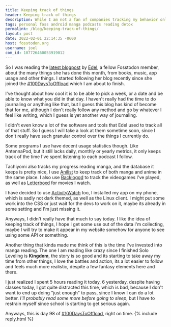 ```yaml
---
title: Keeping track of things
header: Keeping track of things
description: While I am not a fan of companies tracking my behavior online, I do believe that keeping track of myself is kinda neat
tags: personal foss android manga podcasts reading detox
permalink: /blog/keeping-track-of-things/
layout: post
date: 2022-02-01 22:14:35 -0600
host: fosstodon.org
username: joel
com_id: 107726460053919012
---
```


So I was reading the [latest blogpost](https://erzadel.net/january-2022-summary/) by [Edel](https://fosstodon.org/@edel), a fellow Fosstodon member, about the many things she has done this month, from books, music, app usage and other things. I started following her blog recently since she joined the [#100DaysToOffload](https://100daystooffload.com) which I am about to finish.

I've thought about how cool it is to be able to pick a week, or a date and be able to know what you did in that day. I haven't really had the time to do journaling or anything like that, but I guess this blog has kind of become that for me, although I don't really follow any method and go by whatever I feel like writing, which I guess is yet another way of journaling.

I didn't even know a lot of the software and tools that Edel used to track all of that stuff. So I guess I will take a look at them sometime soon, since I don't really have such granular control over the things I currently do. 

Some programs I use have decent usage statistics though. Like AntennaPod, but it still lacks daily, monthly or yearly metrics, it only keeps track of the time I've spent listening to each podcast I follow.

Tachiyomi also tracks my progress reading manga, and the database it keeps is pretty nice, I use [Anilist](https://anilist.co) to keep track of both manga and anime in the same place. I also use [Backloggd](https://backloggd.com) to track the videogames I've played, as well as [Letterboxd](https://letterboxd.com) for movies I watch.

I have decided to use [ActivityWatch](https://activitywatch.net) too, I installed my app on my phone, which is sadly not dark themed, as well as the Linux client. I might put some work into the CSS or just wait for the devs to work on it, maybe its already in some setting and I'm just missing it.

Anyways, I didn't really have that much to say today. I like the idea of keeping track of things, I hope I get some use out of the data I'm collecting, maybe I will try to make it appear in my website somehow for anyone to see using some API or something.

Another thing that kinda made me think of this is the time I've invested into manga reading. The one I am reading like crazy since I finished Solo Leveling is **Kingdom**, the story is so good and its starting to take away my time from other things, I love the battles and action, its a lot easier to follow and feels much more realistic, despite a few fantasy elements here and there.

I just realized I spent 5 hours reading it today, 6 yesterday, despite having classes today, I got quite distracted this time, which is bad, because I don't want to end up doing "just enough" to pass, since I know I can do a lot better. *I'll probably read some more before going to sleep*, but I have to restrain myself since school is starting to get serious again. 

Anyways, this is day 98 of [#100DaysToOffload](https://100daystooffload.com), right on time.
{% include reply.html %}
